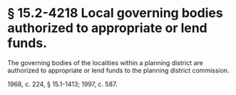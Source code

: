 # § 15.2-4218 Local governing bodies authorized to appropriate or lend funds.

<p>The governing bodies of the localities within a planning district are authorized to appropriate or lend funds to the planning district commission.</p><p>1968, c. 224, § 15.1-1413; 1997, c. 587.</p>
